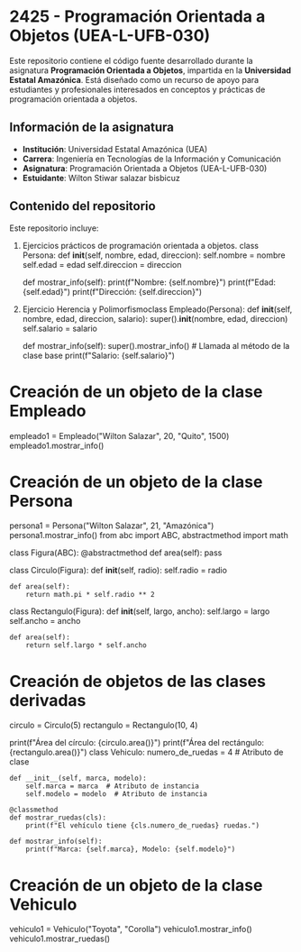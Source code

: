 # 2425 - Programación Orientada a Objetos (UEA-L-UFB-030)

Este repositorio contiene el código fuente desarrollado durante la asignatura **Programación Orientada a Objetos**, impartida en la **Universidad Estatal Amazónica**. Está diseñado como un recurso de apoyo para estudiantes y profesionales interesados en conceptos y prácticas de programación orientada a objetos.

## Información de la asignatura

- **Institución**: Universidad Estatal Amazónica (UEA)  
- **Carrera**: Ingeniería en Tecnologías de la Información y Comunicación  
- **Asignatura**: Programación Orientada a Objetos (UEA-L-UFB-030)  
- **Estuidante**: Wilton Stiwar salazar bisbicuz 

## Contenido del repositorio

Este repositorio incluye:
1. Ejercicios prácticos de programación orientada a objetos.
class Persona:
    def __init__(self, nombre, edad, direccion):
        self.nombre = nombre
        self.edad = edad
        self.direccion = direccion

    def mostrar_info(self):
        print(f"Nombre: {self.nombre}")
        print(f"Edad: {self.edad}")
        print(f"Dirección: {self.direccion}")
2. Ejercicio Herencia y Polimorfismoclass Empleado(Persona):
    def __init__(self, nombre, edad, direccion, salario):
        super().__init__(nombre, edad, direccion)
        self.salario = salario

    def mostrar_info(self):
        super().mostrar_info()  # Llamada al método de la clase base
        print(f"Salario: {self.salario}")

# Creación de un objeto de la clase Empleado
empleado1 = Empleado("Wilton Salazar", 20, "Quito", 1500)
empleado1.mostrar_info()

# Creación de un objeto de la clase Persona
persona1 = Persona("Wilton Salazar", 21, "Amazónica")
persona1.mostrar_info()
from abc import ABC, abstractmethod
import math

class Figura(ABC):
    @abstractmethod
    def area(self):
        pass

class Circulo(Figura):
    def __init__(self, radio):
        self.radio = radio

    def area(self):
        return math.pi * self.radio ** 2

class Rectangulo(Figura):
    def __init__(self, largo, ancho):
        self.largo = largo
        self.ancho = ancho

    def area(self):
        return self.largo * self.ancho

# Creación de objetos de las clases derivadas
circulo = Circulo(5)
rectangulo = Rectangulo(10, 4)

print(f"Área del círculo: {circulo.area()}")
print(f"Área del rectángulo: {rectangulo.area()}")
class Vehiculo:
    numero_de_ruedas = 4  # Atributo de clase

    def __init__(self, marca, modelo):
        self.marca = marca  # Atributo de instancia
        self.modelo = modelo  # Atributo de instancia

    @classmethod
    def mostrar_ruedas(cls):
        print(f"El vehículo tiene {cls.numero_de_ruedas} ruedas.")

    def mostrar_info(self):
        print(f"Marca: {self.marca}, Modelo: {self.modelo}")

# Creación de un objeto de la clase Vehiculo
vehiculo1 = Vehiculo("Toyota", "Corolla")
vehiculo1.mostrar_info()
vehiculo1.mostrar_ruedas()
